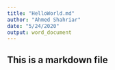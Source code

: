 ```yaml
---
title: "HelloWorld.md"
author: "Ahmed Shahriar"
date: "5/24/2020"
output: word_document
---
```



## This is a markdown file

